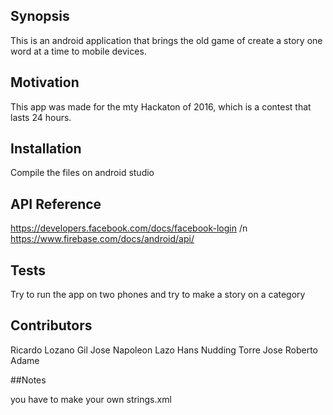 ## Synopsis

This is an android application that brings the old game of create a story one word at a time to mobile devices.

## Motivation

This app was made for the mty Hackaton of 2016, which is a contest that lasts 24 hours.

## Installation

Compile the files on android studio

## API Reference

https://developers.facebook.com/docs/facebook-login /n
https://www.firebase.com/docs/android/api/

## Tests

Try to run the app on two phones and try to make a story on a category

## Contributors

Ricardo Lozano Gil
Jose Napoleon Lazo
Hans Nudding Torre
Jose Roberto Adame

##Notes

you have to make your own strings.xml
